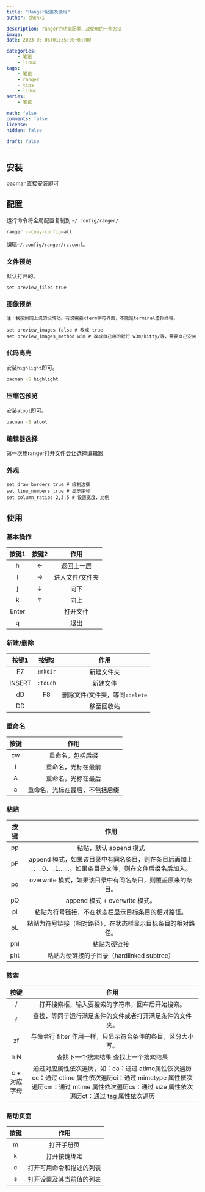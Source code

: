```yaml
---
title: "Ranger配置及使用"
auther: chenxi

description: ranger的功能配置，及使用的一些方法
image: 
date: 2023-05-06T01:35:00+08:00

categories:
    - 笔记
    - linux
tags:
    - 笔记
    - ranger
    - tips
    - linux
series:
    - 笔记

math: false
comments: false
license: 
hidden: false

draft: false
---
```


## 安装

pacman直接安装即可

## 配置

运行命令将全局配置复制到 `~/.config/ranger/`
```bash
ranger --copy-config=all
```

编辑`~/.config/ranger/rc.conf`。

### 文件预览

默认打开的。
```code
set preview_files true
```

### 图像预览

`注：我按照网上说的没成功。有说需要xterm字符界面，不能是terminal虚拟终端。`

```code
set preview_images false # 改成 true
set preview_images_method w3m # 改成自己用的就行 w3m/kitty/等，需要自己安装
```

### 代码高亮

安装`highlight`即可。
```bash
pacman -S highlight
```

### 压缩包预览

安装`atool`即可。
```bash
pacman -S atool
```

### 编辑器选择

第一次用ranger打开文件会让选择编辑器

### 外观

```code
set draw_borders true # 绘制边框
set line_numbers true # 显示序号
set column_ratios 2,3,5 # 设置宽度，比例
```

## 使用

### 基本操作

| 按键1 | 按键2 | 作用 |
|:-----:|:-----:|:----:|
|h|←|返回上一层|
|l|→|进入文件/文件夹|
|j|↓|向下|
|k|↑|向上|
|Enter||打开文件|
|q||退出|

### 新建/删除

| 按键1 | 按键2 | 作用 |
|:-----:|:-----:|:----:|
|F7|`:mkdir`|新建文件夹|
|INSERT|`:touch`|新建文件|
|dD|F8|删除文件/文件夹，等同`:delete`|
|DD||移至回收站|

### 重命名

| 按键 | 作用 |
|:----:|:----:|
|cw|重命名，包括后缀|
|I|重命名，光标在最前|
|A|重命名，光标在最后|
|a|重命名，光标在最后，不包括后缀|

### 粘贴

| 按键 | 作用 |
|:----:|:----:|
|pp|粘贴，默认 append 模式|
|pP|append 模式，如果该目录中有同名条目，则在条目后面加上 _、_0、_1……。如果条目是文件，则在文件后缀名后加入。|
|po|overwrite 模式，如果该目录中有同名条目，则覆盖原来的条目。|
|pO|append 模式 + overwrite 模式。|
|pl|粘贴为符号链接，不在状态栏显示目标条目的相对路径。|
|pL|粘贴为符号链接（相对路径），在状态栏显示目标条目的相对路径。|
|phl|粘贴为硬链接|
|pht|粘贴为硬链接的子目录（hardlinked subtree）|

### 搜索

| 按键 | 作用 |
|:----:|:----:|
|/|打开搜索框，输入要搜索的字符串，回车后开始搜索。|
|f|查找，等同于运行满足条件的文件或者打开满足条件的文件夹。|
|zf|与命令行 filter 作用一样，只显示符合条件的条目，区分大小写。|
|n N|查找下一个搜索结果 查找上一个搜索结果|
|c + 对应字母|通过对应属性依次遍历，如：ca：通过 atime属性依次遍历cc：通过 ctime 属性依次遍历ci：通过 mimetype 属性依次遍历cm：通过 mtime 属性依次遍历cs：通过 size 属性依次遍历ct：通过 tag 属性依次遍历|

### 帮助页面

| 按键 | 作用 |
|:----:|:----:|
|m|打开手册页|
|k|打开按键绑定|
|c|打开可用命令和描述的列表|
|s|打开设置及其当前值的列表|
